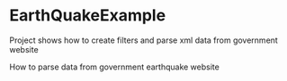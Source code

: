 # EarthQuakeExample
Project shows how to create filters and parse xml data from government website


How to parse data from government earthquake website
